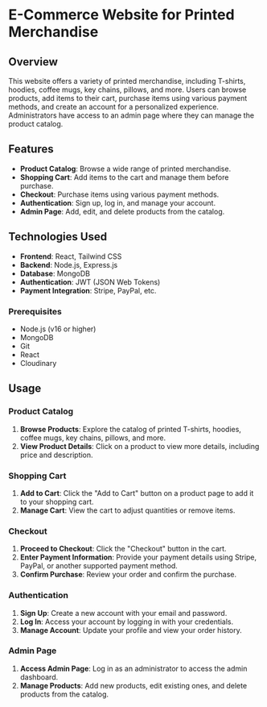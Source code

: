 # E-Commerce Website for Printed Merchandise

## Overview

This website offers a variety of printed merchandise, including T-shirts, hoodies, coffee mugs, key chains, pillows, and more. Users can browse products, add items to their cart, purchase items using various payment methods, and create an account for a personalized experience. Administrators have access to an admin page where they can manage the product catalog.

## Features

- **Product Catalog**: Browse a wide range of printed merchandise.
- **Shopping Cart**: Add items to the cart and manage them before purchase.
- **Checkout**: Purchase items using various payment methods.
- **Authentication**: Sign up, log in, and manage your account.
- **Admin Page**: Add, edit, and delete products from the catalog.

## Technologies Used

- **Frontend**: React, Tailwind CSS
- **Backend**: Node.js, Express.js
- **Database**: MongoDB
- **Authentication**: JWT (JSON Web Tokens)
- **Payment Integration**: Stripe, PayPal, etc.

### Prerequisites

- Node.js (v16 or higher)
- MongoDB
- Git
- React
- Cloudinary

## Usage

### Product Catalog

1. **Browse Products**: Explore the catalog of printed T-shirts, hoodies, coffee mugs, key chains, pillows, and more.
2. **View Product Details**: Click on a product to view more details, including price and description.

### Shopping Cart

1. **Add to Cart**: Click the "Add to Cart" button on a product page to add it to your shopping cart.
2. **Manage Cart**: View the cart to adjust quantities or remove items.

### Checkout

1. **Proceed to Checkout**: Click the "Checkout" button in the cart.
2. **Enter Payment Information**: Provide your payment details using Stripe, PayPal, or another supported payment method.
3. **Confirm Purchase**: Review your order and confirm the purchase.

### Authentication

1. **Sign Up**: Create a new account with your email and password.
2. **Log In**: Access your account by logging in with your credentials.
3. **Manage Account**: Update your profile and view your order history.

### Admin Page

1. **Access Admin Page**: Log in as an administrator to access the admin dashboard.
2. **Manage Products**: Add new products, edit existing ones, and delete products from the catalog.

